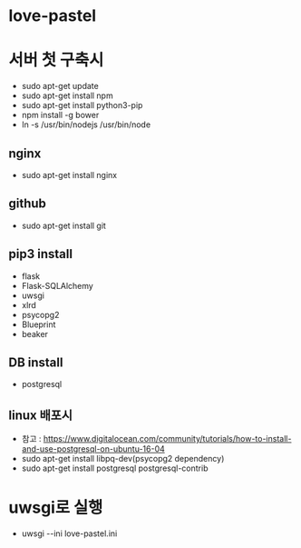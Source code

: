 # love-pastel

# 서버 첫 구축시
- sudo apt-get update
- sudo apt-get install npm
- sudo apt-get install python3-pip
- npm install -g bower
- ln -s /usr/bin/nodejs /usr/bin/node

## nginx 
- sudo apt-get install nginx

## github
- sudo apt-get install git

## pip3 install 
- flask
- Flask-SQLAlchemy
- uwsgi
- xlrd
- psycopg2
- Blueprint
- beaker

## DB install
- postgresql

## linux 배포시
- 참고 : https://www.digitalocean.com/community/tutorials/how-to-install-and-use-postgresql-on-ubuntu-16-04
- sudo apt-get install libpq-dev(psycopg2 dependency)
- sudo apt-get install postgresql postgresql-contrib

# uwsgi로 실행
- uwsgi --ini love-pastel.ini